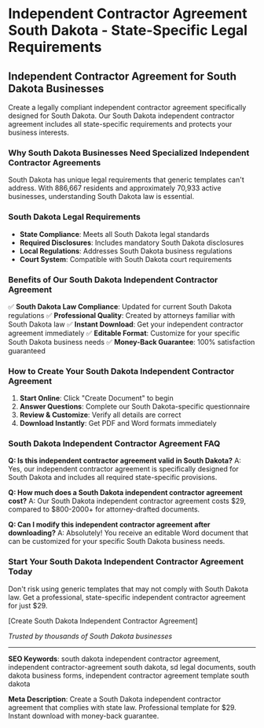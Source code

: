 # Independent Contractor Agreement South Dakota - State-Specific Legal Requirements

## Independent Contractor Agreement for South Dakota Businesses

Create a legally compliant independent contractor agreement specifically designed for South Dakota. Our South Dakota independent contractor agreement includes all state-specific requirements and protects your business interests.

### Why South Dakota Businesses Need Specialized Independent Contractor Agreements

South Dakota has unique legal requirements that generic templates can't address. With 886,667 residents and approximately 70,933 active businesses, understanding South Dakota law is essential.

### South Dakota Legal Requirements

- **State Compliance**: Meets all South Dakota legal standards
- **Required Disclosures**: Includes mandatory South Dakota disclosures
- **Local Regulations**: Addresses South Dakota business regulations
- **Court System**: Compatible with South Dakota court requirements

### Benefits of Our South Dakota Independent Contractor Agreement

✅ **South Dakota Law Compliance**: Updated for current South Dakota regulations
✅ **Professional Quality**: Created by attorneys familiar with South Dakota law
✅ **Instant Download**: Get your independent contractor agreement immediately
✅ **Editable Format**: Customize for your specific South Dakota business needs
✅ **Money-Back Guarantee**: 100% satisfaction guaranteed

### How to Create Your South Dakota Independent Contractor Agreement

1. **Start Online**: Click "Create Document" to begin
2. **Answer Questions**: Complete our South Dakota-specific questionnaire
3. **Review & Customize**: Verify all details are correct
4. **Download Instantly**: Get PDF and Word formats immediately

### South Dakota Independent Contractor Agreement FAQ

**Q: Is this independent contractor agreement valid in South Dakota?**
A: Yes, our independent contractor agreement is specifically designed for South Dakota and includes all required state-specific provisions.

**Q: How much does a South Dakota independent contractor agreement cost?**
A: Our South Dakota independent contractor agreement costs $29, compared to $800-2000+ for attorney-drafted documents.

**Q: Can I modify this independent contractor agreement after downloading?**
A: Absolutely! You receive an editable Word document that can be customized for your specific South Dakota business needs.

### Start Your South Dakota Independent Contractor Agreement Today

Don't risk using generic templates that may not comply with South Dakota law. Get a professional, state-specific independent contractor agreement for just $29.

[Create South Dakota Independent Contractor Agreement]

*Trusted by thousands of South Dakota businesses*

---

**SEO Keywords**: south dakota independent contractor agreement, independent contractor-agreement south dakota, sd legal documents, south dakota business forms, independent contractor agreement template south dakota

**Meta Description**: Create a South Dakota independent contractor agreement that complies with state law. Professional template for $29. Instant download with money-back guarantee.
